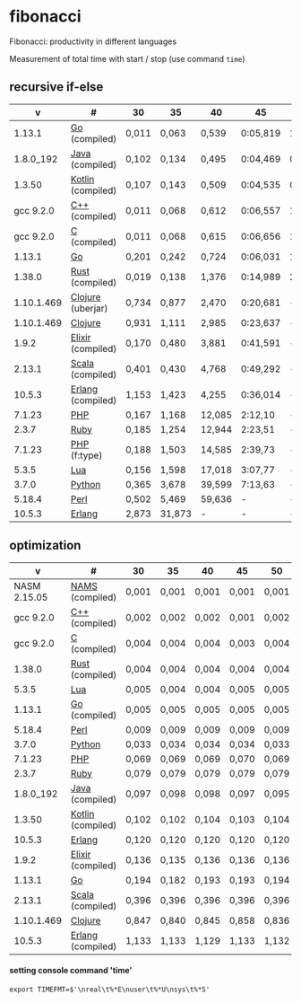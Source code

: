 # fibonacci

Fibonacci: productivity in different languages

Measurement of total time with start / stop (use command `time`)

## recursive if-else

| v | # | 30 | 35 | 40 | 45 | 50 |
| --- | --- | --- | --- | --- | --- | --- |
| 1.13.1 | [Go](./go/fibo.go) (compiled) | 0,011 | 0,063 | 0,539 | 0:05,819 | 1:03,44 |
| 1.8.0_192 | [Java](./java/Fibo.java) (compiled) | 0,102 | 0,134 | 0,495 | 0:04,469 | 0:48,290 |
| 1.3.50 | [Kotlin](./kotlin/fibo.kt) (compiled) | 0,107 | 0,143 | 0,509 | 0:04,535 | 0:48,804 |
| gcc 9.2.0 | [C++](./cpp/fibo.cpp) (compiled) | 0,011 | 0,068 | 0,612 | 0:06,557 | 1:12,45 |
| gcc 9.2.0 | [C](./c/fibo.c) (compiled) | 0,011 | 0,068 | 0,615 | 0:06,656 | 1:13,59 |
| 1.13.1 | [Go](./go/fibo.go) | 0,201 | 0,242 | 0,724 | 0:06,031 | 1:04,01 |
| 1.38.0 | [Rust](./rust/fibo.rs) (compiled) | 0,019 | 0,138 | 1,376 | 0:14,989 | 2:45,11 |
| 1.10.1.469 | [Clojure](./clojure-lein/src/fibo.clj) (uberjar) | 0,734 | 0,877 | 2,470 | 0:20,681 | - |
| 1.10.1.469 | [Clojure](./clojure/fibo.clj) | 0,931 | 1,111 | 2,985 | 0:23,637 | - |
| 1.9.2 | [Elixir](./elixir/lib/fibo.ex) (compiled) | 0,170 | 0,480 | 3,881 | 0:41,591 | - |
| 2.13.1 | [Scala](./scala/Fibo.scala) (compiled) | 0,401 | 0,430 | 4,768 | 0:49,292 | - |
| 10.5.3 | [Erlang](./erlang/fibo.erl) (compiled) | 1,153 | 1,423 | 4,255 | 0:36,014 | - |
| 7.1.23 | [PHP](./php/fibo.php) | 0,167 | 1,168 | 12,085 | 2:12,10 | - |
| 2.3.7 | [Ruby](./ruby/fibo.rb) | 0,185 | 1,254 | 12,944 | 2:23,51 | - |
| 7.1.23 | [PHP](./php/fibo_int.php) (f:type) | 0,188 | 1,503 | 14,585 | 2:39,73 | - |
| 5.3.5 | [Lua](./lua/fibo.lua) | 0,156 | 1,598 | 17,018 | 3:07,77 | - |
| 3.7.0 | [Python](./python/fibo.py) | 0,365 | 3,678 | 39,599 | 7:13,63 | - |
| 5.18.4 | [Perl](./perl/fibo.pl) | 0,502 | 5,469 | 59,636 | - | - |
| 10.5.3 | [Erlang](./erlang/fibo.erl) | 2,873 | 31,873 | - | - | - |

## optimization

| v | # | 30 | 35 | 40 | 45 | 50 |
| --- | --- | --- | --- | --- | --- | --- |
| NASM 2.15.05 | [NAMS](./asm/fib.asm) (compiled) | 0,001 | 0,001 | 0,001 | 0,001 | 0,001 |
| gcc 9.2.0 | [C++](./cpp/fibo_ex.cpp) (compiled) | 0,002 | 0,002 | 0,002 | 0,001 | 0,002 |
| gcc 9.2.0 | [C](./c/fibo_ex.c) (compiled) | 0,004 | 0,004 | 0,004 | 0,003 | 0,004 |
| 1.38.0 | [Rust](./rust/fibo_ex.rs) (compiled) | 0,004 | 0,004 | 0,004 | 0,004 | 0,004 |
| 5.3.5 | [Lua](./lua/fibo_ex.lua) | 0,005 | 0,004 | 0,004 | 0,005 | 0,005 |
| 1.13.1 | [Go](./go/fibo_ex.go) (compiled) | 0,005 | 0,005 | 0,005 | 0,005 | 0,005 |
| 5.18.4 | [Perl](./perl/fibo_ex.pl) | 0,009 | 0,009 | 0,009 | 0,009 | 0,009 |
| 3.7.0 | [Python](./python/fibo_ex.py) | 0,033 | 0,034 | 0,034 | 0,034 | 0,033 |
| 7.1.23 | [PHP](./php/fibo_ex.php) | 0,069 | 0,069 | 0,069 | 0,070 | 0,069 |
| 2.3.7 | [Ruby](./ruby/fibo_ex.rb) | 0,079 | 0,079 | 0,079 | 0,079 | 0,079 |
| 1.8.0_192 | [Java](./java/FiboEx.java) (compiled) | 0,097 | 0,098 | 0,098 | 0,097 | 0,095 |
| 1.3.50 | [Kotlin](./kotlin/fibo_ex.kt) (compiled) | 0,102 | 0,102 | 0,104 | 0,103 | 0,104 |
| 10.5.3 | [Erlang](./erlang/fibo_ex.erl) | 0,120 | 0,120 | 0,120 | 0,120 | 0,120 |
| 1.9.2 | [Elixir](./elixir/lib/fibo.ex) (compiled) | 0,136 | 0,135 | 0,136 | 0,136 | 0,136 |
| 1.13.1 | [Go](./go/fibo_ex.go) | 0,194 | 0,182 | 0,193 | 0,193 | 0,194 |
| 2.13.1 | [Scala](./scala/FiboEx.scala) (compiled) | 0,396 | 0,396 | 0,396 | 0,396 | 0,396 |
| 1.10.1.469 | [Clojure](./clojure/fibo_ex.clj) | 0,847 | 0,840 | 0,845 | 0,858 | 0,836 |
| 10.5.3 | [Erlang](./erlang/fibo_ex.erl) (compiled) | 1,133 | 1,133 | 1,129 | 1,133 | 1,132 |

#### setting console command 'time'
```
export TIMEFMT=$'\nreal\t%*E\nuser\t%*U\nsys\t%*S'
```
